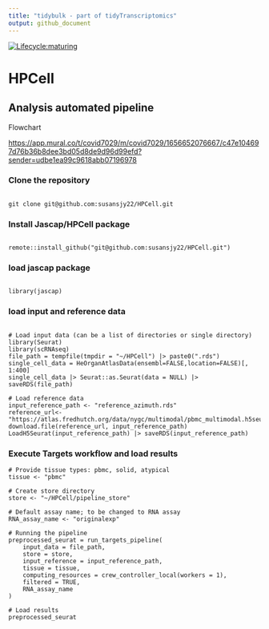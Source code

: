 ```yaml
---
title: "tidybulk - part of tidyTranscriptomics"
output: github_document
---
```


<!-- badges: start -->
[![Lifecycle:maturing](https://img.shields.io/badge/lifecycle-maturing-blue.svg)](https://www.tidyverse.org/lifecycle/#maturing) 
<!-- badges: end -->

# HPCell

## Analysis automated pipeline

Flowchart

https://app.mural.co/t/covid7029/m/covid7029/1656652076667/c47e104697d76b36b8dee3bd05d8de9d96d99efd?sender=udbe1ea99c9618abb07196978

### Clone the repository

```{bash}

git clone git@github.com:susansjy22/HPCell.git

```

### Install Jascap/HPCell package 

```{r, eval=FALSE}

remote::install_github("git@github.com:susansjy22/HPCell.git")

```

### load jascap package 

```{r}

library(jascap)

```

### load input and reference data


```{r}

# Load input data (can be a list of directories or single directory)
library(Seurat)
library(scRNAseq)
file_path = tempfile(tmpdir = "~/HPCell") |> paste0(".rds")
single_cell_data = HeOrganAtlasData(ensembl=FALSE,location=FALSE)[, 1:400]
single_cell_data |> Seurat::as.Seurat(data = NULL) |> saveRDS(file_path)

# Load reference data 
input_reference_path <- "reference_azimuth.rds"
reference_url<- "https://atlas.fredhutch.org/data/nygc/multimodal/pbmc_multimodal.h5seurat"
download.file(reference_url, input_reference_path)
LoadH5Seurat(input_reference_path) |> saveRDS(input_reference_path)
```

### Execute Targets workflow and load results

```{r}
# Provide tissue types: pbmc, solid, atypical
tissue <- "pbmc"

# Create store directory 
store <- "~/HPCell/pipeline_store"

# Default assay name; to be changed to RNA assay
RNA_assay_name <- "originalexp"

# Running the pipeline
preprocessed_seurat = run_targets_pipeline(
    input_data = file_path, 
    store = store,
    input_reference = input_reference_path,
    tissue = tissue,
    computing_resources = crew_controller_local(workers = 1), 
    filtered = TRUE, 
    RNA_assay_name 
)

# Load results
preprocessed_seurat

```
